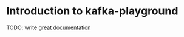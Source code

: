 # Introduction to kafka-playground

TODO: write [great documentation](http://jacobian.org/writing/what-to-write/)

